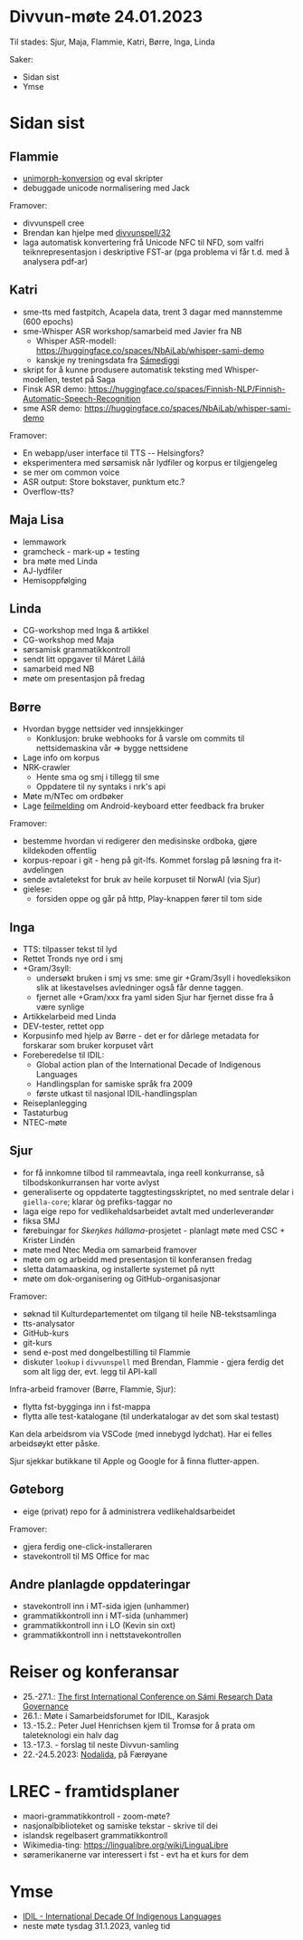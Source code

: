 # Divvun-møte 24.01.2023

Til stades: Sjur, Maja, Flammie, Katri, Børre, Inga, Linda

Saker:

* Sidan sist
* Ymse

# Sidan sist

## Flammie

* [unimorph-konversion](https://unimorph.github.io) og eval skripter
* debuggade unicode normalisering med Jack

Framover:

* divvunspell cree
* Brendan kan hjelpe med [divvunspell/32](https://github.com/divvun/divvunspell/issues/32)
* laga automatisk konvertering frå Unicode NFC til NFD, som valfri teiknrepresentasjon i deskriptive FST-ar (pga problema vi får t.d. med å analysera pdf-ar)

## Katri

* sme-tts med fastpitch, Acapela data, trent 3 dagar med mannstemme (600 epochs)
* sme-Whisper ASR workshop/samarbeid med Javier fra NB
    * Whisper ASR-modell: \
      <https://huggingface.co/spaces/NbAiLab/whisper-sami-demo>
    * kanskje ny treningsdata fra [Sámediggi](https://media.digitalarkivet.no/play/105554)
* skript for å kunne produsere automatisk teksting med Whisper-modellen, testet på Saga
* Finsk ASR demo: <https://huggingface.co/spaces/Finnish-NLP/Finnish-Automatic-Speech-Recognition>
* sme ASR demo: <https://huggingface.co/spaces/NbAiLab/whisper-sami-demo>

Framover:
* En webapp/user interface til TTS -- Helsingfors?
* eksperimentera med sørsamisk når lydfiler og korpus er tilgjengeleg
* se mer om common voice
* ASR output: Store bokstaver, punktum etc.?
* Overflow-tts?

## Maja Lisa

* lemmawork
* gramcheck - mark-up + testing
* bra møte med Linda
* AJ-lydfiler
* Hemisoppfølging

## Linda

* CG-workshop med Inga & artikkel
* CG-workshop med Maja
* sørsamisk grammatikkontroll
* sendt litt oppgaver til Máret Láilá
* samarbeid med NB
* møte om presentasjon på fredag

## Børre

* Hvordan bygge nettsider ved innsjekkinger
    * Konklusjon: bruke webhooks for å varsle om commits til nettsidemaskina vår
    ⇒ bygge nettsidene
* Lage info om korpus
* NRK-crawler
    * Hente sma og smj i tillegg til sme
    * Oppdatere til ny syntaks i nrk's api
* Møte m/NTec om ordbøker
* Lage [feilmelding](https://github.com/divvun/giellakbd-android/issues/33)
  om Android-keyboard etter feedback fra bruker

Framover:

* bestemme hvordan vi redigerer den medisinske ordboka, gjøre kildekoden offentlig
* korpus-repoar i git - heng på git-lfs. Kommet forslag på løsning fra it-avdelingen
* sende avtaletekst for bruk av heile korpuset til NorwAI (via Sjur)
* gielese:
    * forsiden oppe og går på http, Play-knappen fører til tom side

## Inga

* TTS: tilpasser tekst til lyd
* Rettet Tronds nye ord i smj
* +Gram/3syll: 
    * undersøkt bruken i smj vs sme: sme gir +Gram/3syll i hovedleksikon slik at likestavelses avledninger også får denne taggen.
    * fjernet alle +Gram/xxx fra yaml siden Sjur har fjernet disse fra å være synlige
* Artikkelarbeid med Linda
* DEV-tester, rettet opp
* Korpusinfo med hjelp av Børre - det er for dårlege metadata for forskarar som bruker korpuset vårt
* Foreberedelse til IDIL: 
    * Global action plan of the International Decade of Indigenous Languages
    * Handlingsplan for samiske språk fra 2009
    * første utkast til nasjonal IDIL-handlingsplan 
* Reiseplanlegging
* Tastaturbug
* NTEC-møte

## Sjur

* for få innkomne tilbod til rammeavtala, inga reell konkurranse,
  så tilbodskonkurransen har vorte avlyst
* generaliserte og oppdaterte taggtestingsskriptet, no
  med sentrale delar i `giella-core`; klarar òg prefiks-taggar no
* laga eige repo for vedlikehaldsarbeidet avtalt med
  underleverandør
* fiksa SMJ
* førebuingar for *Skeŋkes hállama*-prosjetet -
  planlagt møte med CSC + Krister Lindén
* møte med Ntec Media om samarbeid framover
* møte om og arbeidd med presentasjon til konferansen fredag
* sletta datamaaskina, og installerte systemet på nytt
* møte om dok-organisering og GitHub-organisasjonar

Framover:

* søknad til Kulturdepartementet om tilgang til heile NB-tekstsamlinga
* tts-analysator
* GitHub-kurs
* git-kurs
* send e-post med dongelbestilling til Flammie
* diskuter `lookup` i `divvunspell` med Brendan, Flammie - gjera ferdig det
  som alt ligg der, evt. legg til API-kall

Infra-arbeid framover (Børre, Flammie, Sjur):

* flytta fst-bygginga inn i fst-mappa
* flytta alle test-katalogane (til underkatalogar av det som skal testast)

Kan dela arbeidsrom via VSCode (med innebygd lydchat). Har ei felles arbeidsøykt etter påske.

Sjur sjekkar butikkane til Apple og Google for å finna flutter-appen.

## Gøteborg

* eige (privat) repo for å administrera vedlikehaldsarbeidet

Framover:

* gjera ferdig one-click-installeraren
* stavekontroll til MS Office for mac

## Andre planlagde oppdateringar

* stavekontroll inn i MT-sida igjen (unhammer)
* grammatikkontroll inn i MT-sida (unhammer)
* grammatikkontroll inn i LO (Kevin sin oxt)
* grammatikkontroll inn i nettstavekontrollen

# Reiser og konferansar

* 25.-27.1.: [The first International Conference on Sámi Research Data Governance](https://uit.no/tavla/artikkel/794984/international_conference_on_s_mi_research_data_go)
* 26.1.: Møte i Samarbeidsforumet for IDIL, Karasjok
* 13.-15.2.: Peter Juel Henrichsen kjem til Tromsø for å prata om taleteknologi ein halv dag
* 13.-17.3. - forslag til neste Divvun-samling
* 22.-24.5.2023: [Nodalida](https://www.nodalida2023.fo/call-for-papers), på Færøyane

# LREC - framtidsplaner

* maori-grammatikkontroll - zoom-møte?
* nasjonalbiblioteket og samiske tekstar - skrive til dei
* islandsk regelbasert grammatikkontroll
* Wikimedia-ting: <https://lingualibre.org/wiki/LinguaLibre>
* søramerikanerne var interessert i fst - evt ha et kurs for dem

# Ymse

* [IDIL - International Decade Of Indigenous Languages](https://fpcc.ca/stories/the-decade-of-indigenous-languages/)
* neste møte tysdag 31.1.2023, vanleg tid
